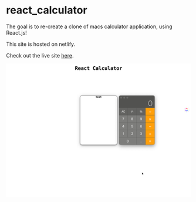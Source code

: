 # react_calculator
The goal is to re-create a clone of macs calculator application, using React.js! 

This site is hosted on netlify.

Check out the live site [here](https://macos-calculator-react-clone.netlify.app/).

![MacOS calculator](./client/src/components/images/goal.png)
